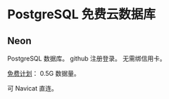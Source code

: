 # PostgreSQL 免费云数据库

## Neon

PostgreSQL 数据库。
github 注册登录。
无需绑信用卡。

[免费计划](https://neon.tech/pricing)：
0.5G 数据量。

可 Navicat 直连。